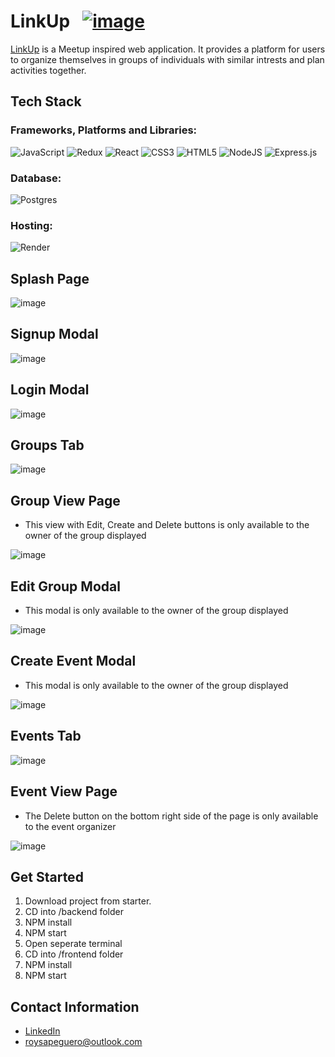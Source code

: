 # LinkUp &nbsp; [![image](https://user-images.githubusercontent.com/110946315/214033449-94cbade9-1666-4908-95f4-aaa644db1c10.png)][1]


[LinkUp][1] is a Meetup inspired web application. It provides a platform for users to organize themselves in groups of individuals with similar intrests and plan activities together.

## Tech Stack

### Frameworks, Platforms and Libraries:
   ![JavaScript](https://img.shields.io/badge/javascript-%23323330.svg?style=for-the-badge&logo=javascript&logoColor=%23F7DF1E)
   ![Redux](https://img.shields.io/badge/redux-%23593d88.svg?style=for-the-badge&logo=redux&logoColor=white)
   ![React](https://img.shields.io/badge/react-%2320232a.svg?style=for-the-badge&logo=react&logoColor=%2361DAFB)
   ![CSS3](https://img.shields.io/badge/css3-%231572B6.svg?style=for-the-badge&logo=css3&logoColor=white)
   ![HTML5](https://img.shields.io/badge/html5-%23E34F26.svg?style=for-the-badge&logo=html5&logoColor=white)
   ![NodeJS](https://img.shields.io/badge/node.js-6DA55F?style=for-the-badge&logo=node.js&logoColor=white)
   ![Express.js](https://img.shields.io/badge/express.js-%23404d59.svg?style=for-the-badge&logo=express&logoColor=%2361DAFB)
   
   
### Database:
   ![Postgres](https://img.shields.io/badge/postgres-%23316192.svg?style=for-the-badge&logo=postgresql&logoColor=white)

### Hosting:
   ![Render](https://img.shields.io/badge/Render-%46E3B7.svg?style=for-the-badge&logo=render&logoColor=white)

## Splash Page

![image](/assets/SplashPage.png)


## Signup Modal

![image](/assets/Signup.png)

## Login Modal

![image](/assets/Login.png)

## Groups Tab

![image](/assets/Groups.png)

## Group View Page

- This view with Edit, Create and Delete buttons is only available to the owner of the group displayed


![image](/assets/GroupView.png)

## Edit Group Modal

- This modal is only available to the owner of the group displayed


![image](/assets/EditGroup.png)


## Create Event Modal

- This modal is only available to the owner of the group displayed


![image](/assets/CreateEvent.png)

## Events Tab
![image](/assets/Events.png)

## Event View Page

- The Delete button on the bottom right side of the page is only available to the event organizer


![image](/assets/EventView.png)


## Get Started

1. Download project from starter.
2. CD into /backend folder
3. NPM install
4. NPM start
5. Open seperate terminal
6. CD into /frontend folder
7. NPM install
8. NPM start

## Contact Information

- [LinkedIn](https://www.linkedin.com/in/roysapeguero/)
- <roysapeguero@outlook.com>

[1]:https://linkup-d9ua.onrender.com/
